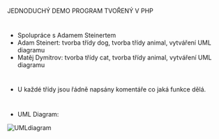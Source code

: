 JEDNODUCHÝ DEMO PROGRAM TVOŘENÝ V PHP 
 #
- Spolupráce s Adamem Steinertem
- Adam Steinert: tvorba třídy dog, tvorba třídy animal, vytváření UML diagramu
- Matěj Dymitrov: tvorba třídy cat, tvorba třídy animal, vytváření UML diagramu 
 #
- U každé třídy jsou řádně napsány komentáře co jaká funkce dělá. 
 #
- UML Diagram: 

![UMLdiagram](https://user-images.githubusercontent.com/90351003/161444167-c571fc6e-72ac-4a40-a484-1163c51615cc.png)
